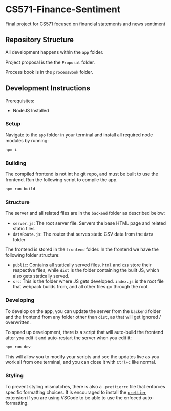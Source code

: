 # CS571-Finance-Sentiment

Final project for CS571 focused on financial statements and news sentiment

## Repository Structure

All development happens within the `app` folder.

Project proposal is the the `Proposal` folder.

Process book is in the `processBook` folder.

## Development Instructions

Prerequisites:
- NodeJS Installed

### Setup

Navigate to the `app` folder in your terminal and install all required node modules by running:

```bash
npm i
```

### Building

The compiled frontend is not int he git repo, and must be built to use the frontend. Run the following script to compile the app.

```bash
npm run build
```

### Structure

The server and all related files are in the `backend` folder as described below:
- `server.js`: The root server file. Servers the base HTML page and related static files
- `dataRoute.js`: The router that serves static CSV data from the `data` folder

The frontend is stored in the `frontend` folder. In the frontend we have the following folder structure:
- `public`: Contains all statically served files. `html` and `css` store their respective files, while `dist` is the folder containing the built JS, which also gets statically served.
- `src`: This is the folder where JS gets developed. `index.js` is the root file that webpack builds from, and all other files go through the root.

### Developing

To develop on the app, you can update the server from the `backend` folder and the frontend from any folder other than `dist`, as that will get ignored / overwritten.

To speed up development, there is a script that will auto-build the frontend after you edit it and auto-restart the server when you edit it:

```bash
npm run dev
```

This will allow you to modify your scripts and see the updates live as you work all from one terminal, and you can close it with `Ctrl+c` like normal.

### Styling

To prevent styling mismatches, there is also a `.prettierrc` file that enforces specific formatting choices. It is encouraged to install the [`prettier`](https://marketplace.visualstudio.com/items?itemName=esbenp.prettier-vscode) extension if you are using VSCode to be able to use the enfoced auto-formatting.